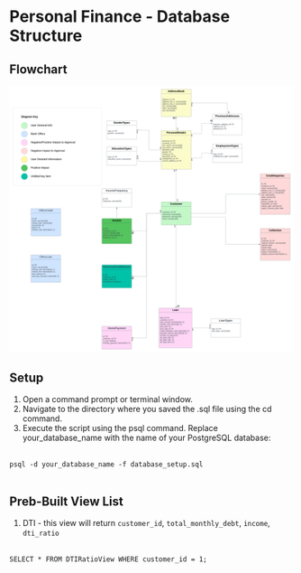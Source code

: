 # Personal Finance - Database Structure

## Flowchart
![Database Structure Flowchart](./flowchart/personal-finance.png)


## Setup
1. Open a command prompt or terminal window.
2. Navigate to the directory where you saved the .sql file using the cd command.
3. Execute the script using the psql command. Replace your_database_name with the name of your PostgreSQL database:

<pre>
<code>
psql -d your_database_name -f database_setup.sql
</code>
</pre>

## Preb-Built View List
1. DTI - this view will return `customer_id`, `total_monthly_debt`, `income`, `dti_ratio`
<pre>
<code>
SELECT * FROM DTIRatioView WHERE customer_id = 1;
</code>
</pre>